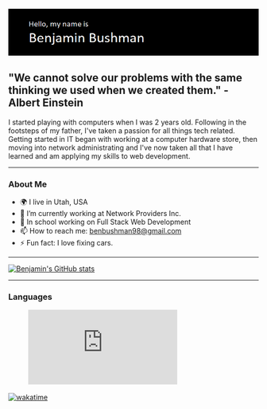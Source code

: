 <p align="center">
  <img src="./header.png"/>
</p>

## "We cannot solve our problems with the same thinking we used when we created them." - Albert Einstein

I started playing with computers when I was 2 years old. Following in the footsteps of my father, I've taken a passion for all things tech related. Getting started in IT began with working at a computer hardware store, then moving into network administrating and I've now taken all that I have learned and am applying my skills to web development.

----------------------------

### About Me
- 🌍 I live in Utah, USA
- 🔭 I’m currently working at Network Providers Inc.
- 💬 In school working on Full Stack Web Development
- 📫 How to reach me: benbushman98@gmail.com
- ⚡ Fun fact: I love fixing cars.

----------------------------

[![Benjamin's GitHub stats](https://github-readme-stats.vercel.app/api?username=benbushman98)](https://github.com/anuraghazra/github-readme-stats)

----------------------------

### Languages
<figure><embed src="https://wakatime.com/share/@d5bf7d44-40df-44fa-8584-1d216fc91153/a466288c-9639-47aa-a2e7-9f45125ae163.svg"></embed></figure>

[![wakatime](https://wakatime.com/badge/user/d5bf7d44-40df-44fa-8584-1d216fc91153.svg)](https://wakatime.com/@d5bf7d44-40df-44fa-8584-1d216fc91153)
